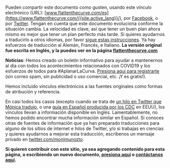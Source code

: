 Pueden compartir este documento como gusten, usando este vínculo electrónico (URL): [www.flattenthecurve.com/es](https://www.flattenthecurve.com/{{site.active_lang}}/), por [Facebook](https://www.facebook.com/flattencurve/posts/107455257553153), o por [Twitter](https://twitter.com/flattencurve/status/1239706791098953728). Tengan en cuenta que este documento evoluciona conforme la situación cambia. La velocidad es clave, así que tener un buen plan ahora mismo es mejor que tener un plan perfecto más tarde. Si quieres ayudarnos a traducirlo a otros idiomas, por favor [sigue estas instrucciones](https://github.com/flattenthecurve/guide/#translators). Ya hay esfuerzos de traducción al Alemán, Francés, e Italiano. **La versión original fue escrita en Inglés, y la puedes ver en la página [flattenthecurve.com](https://www.flattenthecurve.com)**

**Noticias**: Hemos creado un boletín informativo para ayudar a mantenernos al día con todos los acontecimientos relacionados con COVID19 y los esfuerzos de todos para #AplanarLaCurva. [Presiona aquí para registrarte](https://flattenthecurve.substack.com/) (sin correo spam, sin publicidad o uso comercial, etc. ¡Y es gratis!).

Hemos incluido vínculos electrónicos a las fuentes originales como formas de atribución y referencia.

En casi todos los casos (excepto cuando se trata de [un hilo en Twitter que Mónica tradujo](https://twitter.com/monimunozto/status/1234430481703133184), o una [guía en Español producida por los CDC](https://www.cdc.gov/coronavirus/2019-ncov/downloads/sick-with-2019-nCoV-fact-sheet-sp.pdf) en EEUU), los vínculos llevan a información disponible en Inglés. Lamentablemente, no hemos podido encontrar mucha información similar en Español. Si conoces otras de fuentes de información que ya han preparado traducciones para alguno de los sitios de internet e hilos de Twitter, y/o si trabajas en ciencias y quieres ayudarnos a mejorar esta traducción, escríbenos un mensaje privado en [twitter.com/monimunozto](https://twitter.com/monimunozto).

**Si quieren contribuir con este sitio, ya sea agregando contenido para esta página, o escribiendo un nuevo documento, [presiona aquí](https://www.flattenthecurve.com/#how-to-help-and-contribute) o [contáctanos aquí](/contact/).**
